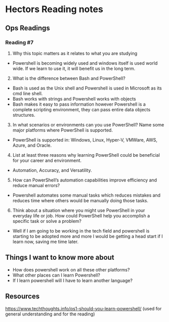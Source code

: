 # Hectors Reading notes


## Ops Readings


### Reading #7

1. Why this topic matters as it relates to what you are studying

- Powershell is becoming widely used and windows itself is used world wide. If we learn to use it, it will benefit us in the long term.

2. What is the difference between Bash and PowerShell?

- Bash is used as the Unix shell and Powershell is used in Microsoft as its cmd line shell.
- Bash works with strings and Powershell works with objects
- Bash makes it easy to pass information however Powershell is a complete scripting environment, they can pass entire data objects structures.

3. In what scenarios or environments can you use PowerShell? Name some major platforms where PowerShell is supported.

- PowerShell is supported in: Windows, Linux, Hyper-V, VMWare, AWS, Azure, and Oracle.

4. List at least three reasons why learning PowerShell could be beneficial for your career and environment.

- Automation, Accuracy, and Versatility.

5. How can PowerShell’s automation capabilities improve efficiency and reduce manual errors?

- Powershell automates some manual tasks which reduces mistakes and reduces time where others would be manually doing those tasks.

6. Think about a situation where you might use PowerShell in your everyday life or job. How could PowerShell help you accomplish a specific task or solve a problem?

- Well if I am going to be working in the tech field and powershell is starting to be adopted more and more I would be getting a head start if I learn now, saving me time later.

## Things I want to know more about

- How does powershell work on all these other platforms?
- What other places can I learn Powershell?
- If I learn powershell will I have to learn another language?

## Resources
https://www.techthoughts.info/ps1-should-you-learn-powershell/
(used for general understanding and for the reading)
